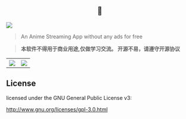 <h2 align='center'>🍡</h2>

[![](https://img.shields.io/github/downloads/upvorg/cdn/total?color=%233DDC84&logo=android&logoColor=%23fff&style=for-the-badge)](https://github.com/upvorg/cdn/releases)

> An Anime Streaming App without any ads for free  

> **本软件不得用于商业用途,仅做学习交流。 开源不易，请遵守开源协议**  

<table>
  <th><image src='./screenshort/UGC.jpg' /></th>
  <th><image src='./screenshort/player.jpg' /></th>
</table>

## License

licensed under the GNU General Public License v3:

http://www.gnu.org/licenses/gpl-3.0.html
